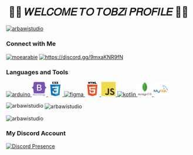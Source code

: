 <h1 align="center">👋🏻 𝑊𝐸𝐿𝐶𝑂𝑀𝐸 𝑇𝑂 𝑇𝑂𝐵𝑍𝑖 𝑃𝑅𝑂𝐹𝐼𝐿𝐸 👋🏻</h1>

<p align="left"> <a href="https://github.com/ryo-ma/github-profile-trophy"><img src="https://github-profile-trophy.vercel.app/?username=arbawistudio" alt="arbawistudio" /></a> </p>

<h3 align="left">Connect with Me</h3>
<p align="left">
<a href="https://instagram.com/moearabie" target="blank"><img align="center" src="https://raw.githubusercontent.com/rahuldkjain/github-profile-readme-generator/master/src/images/icons/Social/instagram.svg" alt="moearabie" height="30" width="40" /></a>
<a href="https://discord.gg/9mxaKNR9fN" target="blank"><img align="center" src="https://raw.githubusercontent.com/rahuldkjain/github-profile-readme-generator/master/src/images/icons/Social/discord.svg" alt="https://discord.gg/9mxaKNR9fN" height="30" width="40" /></a>
</p>

<h3 align="left">Languages and Tools</h3>
<p align="left"> <a href="https://www.arduino.cc/" target="_blank" rel="noreferrer"> <img src="https://cdn.worldvectorlogo.com/logos/arduino-1.svg" alt="arduino" width="40" height="40"/> </a> <a href="https://getbootstrap.com" target="_blank" rel="noreferrer"> <img src="https://raw.githubusercontent.com/devicons/devicon/master/icons/bootstrap/bootstrap-plain-wordmark.svg" alt="bootstrap" width="40" height="40"/> </a> <a href="https://www.w3schools.com/css/" target="_blank" rel="noreferrer"> <img src="https://raw.githubusercontent.com/devicons/devicon/master/icons/css3/css3-original-wordmark.svg" alt="css3" width="40" height="40"/> </a> <a href="https://www.figma.com/" target="_blank" rel="noreferrer"> <img src="https://www.vectorlogo.zone/logos/figma/figma-icon.svg" alt="figma" width="40" height="40"/> </a> <a href="https://www.w3.org/html/" target="_blank" rel="noreferrer"> <img src="https://raw.githubusercontent.com/devicons/devicon/master/icons/html5/html5-original-wordmark.svg" alt="html5" width="40" height="40"/> </a> <a href="https://developer.mozilla.org/en-US/docs/Web/JavaScript" target="_blank" rel="noreferrer"> <img src="https://raw.githubusercontent.com/devicons/devicon/master/icons/javascript/javascript-original.svg" alt="javascript" width="40" height="40"/> </a> <a href="https://kotlinlang.org" target="_blank" rel="noreferrer"> <img src="https://www.vectorlogo.zone/logos/kotlinlang/kotlinlang-icon.svg" alt="kotlin" width="40" height="40"/> </a> <a href="https://www.mongodb.com/" target="_blank" rel="noreferrer"> <img src="https://raw.githubusercontent.com/devicons/devicon/master/icons/mongodb/mongodb-original-wordmark.svg" alt="mongodb" width="40" height="40"/> </a> <a href="https://www.mysql.com/" target="_blank" rel="noreferrer"> <img src="https://raw.githubusercontent.com/devicons/devicon/master/icons/mysql/mysql-original-wordmark.svg" alt="mysql" width="40" height="40"/> </a> </p>

<p><img align="left" src="https://github-readme-stats.vercel.app/api/top-langs?username=arbawistudio&show_icons=true&locale=en&layout=compact" alt="arbawistudio" /></p>

<p>&nbsp;<img align="center" src="https://github-readme-stats.vercel.app/api?username=arbawistudio&show_icons=true&locale=en" alt="arbawistudio" /></p>

<p><img align="center" src="https://github-readme-streak-stats.herokuapp.com/?user=arbawistudio&" alt="arbawistudio" /></p>
    
<h3 align="left">My Discord Account</h3>

[![Discord Presence](https://lanyard.cnrad.dev/api/779034600415428608)](https://discord.com/users/779034600415428608)

   
